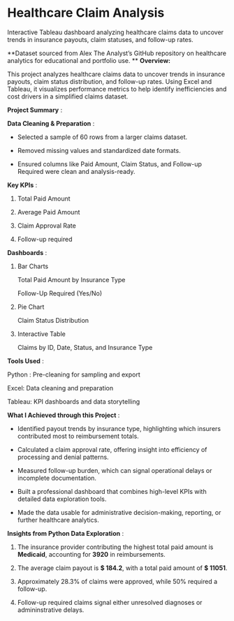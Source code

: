 # Healthcare Claim Analysis
Interactive Tableau dashboard analyzing healthcare claims data to uncover trends in insurance payouts, claim statuses, and follow-up rates.

**Dataset sourced from Alex The Analyst’s GitHub repository on healthcare analytics for educational and portfolio use.
**
**Overview:**

This project analyzes healthcare claims data to uncover trends in insurance payouts, claim status distribution, and follow-up rates. Using Excel and Tableau, it visualizes performance metrics to help identify inefficiencies and cost drivers in a simplified claims dataset.

**Project Summary** :

**Data Cleaning & Preparation** : 

- Selected a sample of 60 rows from a larger claims dataset.

- Removed missing values and standardized date formats.

- Ensured columns like Paid Amount, Claim Status, and Follow-up Required were clean and analysis-ready.

**Key KPIs** :

1. Total Paid Amount

2. Average Paid Amount

3. Claim Approval Rate

4. Follow-up required

**Dashboards** :

1. Bar Charts
 
   Total Paid Amount by Insurance Type
   
   Follow-Up Required (Yes/No)

2. Pie Chart

   Claim Status Distribution

3. Interactive Table

   Claims by ID, Date, Status, and Insurance Type

**Tools Used** :

Python : Pre-cleaning for sampling and export

Excel: Data cleaning and preparation

Tableau: KPI dashboards and data storytelling

**What I Achieved through this Project** :

- Identified payout trends by insurance type, highlighting which insurers contributed most to reimbursement totals.

- Calculated a claim approval rate, offering insight into efficiency of processing and denial patterns.

- Measured follow-up burden, which can signal operational delays or incomplete documentation.

- Built a professional dashboard that combines high-level KPIs with detailed data exploration tools.

- Made the data usable for administrative decision-making, reporting, or further healthcare analytics.

**Insights from Python Data Exploration** :

1. The insurance provider contributing the highest total paid amount is **Medicaid**, accounting for **3920** in reimbursements.

2. The average claim payout is **$ 184.2**, with a total paid amount of **$ 11051**.

3. Approximately 28.3% of claims were approved, while 50% required a follow-up.

4. Follow-up required claims signal either unresolved diagnoses or admininstrative delays.
